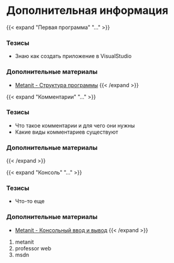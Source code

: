 # Дополнительная информация

[Первая программа]:----------------------------------------------------------

{{< expand "Первая программа" "..." >}}
### Тезисы

- Знаю как создать приложение в VisualStudio

### Дополнительные материалы

- [Metanit - Структура программы](https://metanit.com/sharp/tutorial/1.5.php)
{{< /expand >}}

[Комментарии]:----------------------------------------------------------

{{< expand "Комментарии" "..." >}}
### Тезисы

- Что такое комментарии и для чего они нужны
- Какие виды комментариев существуют

### Дополнительные материалы
{{< /expand >}}

[Консоль]:----------------------------------------------------------

{{< expand "Консоль" "..." >}}
### Тезисы

- Что-то еще

### Дополнительные материалы

- [Metanit - Консольный ввод и вывод](https://metanit.com/sharp/tutorial/2.15.php)
{{< /expand >}}


1. metanit
2. professor web
3. msdn